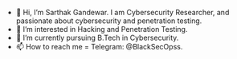 - 👋 Hi, I’m Sarthak Gandewar. I am Cybersecurity Researcher, and passionate about cybersecurity and penetration testing. 
- 👀 I’m interested in Hacking and Penetration Testing.
- 🌱 I’m currently pursuing B.Tech in Cybersecurity.
- 📫 How to reach me = Telegram: @BlackSecOpss.

<!---
powerfulssg/powerfulssg is a ✨ special ✨ repository because its `README.md` (this file) appears on your GitHub profile.
You can click the Preview link to take a look at your changes.
--->
